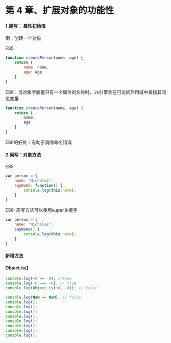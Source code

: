 # 第 4 章、扩展对象的功能性

#### 1.简写： 属性初始值

例：创建一个对象

ES5

```javascript
function createPerson(name, age) {
    return {
        name: name,
        age: age
    }
}
```

ES6：当对象字面量只有一个属性的名称时，Js引擎会在可访问作用域中查找其同名变量

```javascript
function createPerson(name, age) {
    return {
        name,
        age
    }
}
```

ES6的好处：有助于消除命名错误

#### 2.简写：对象方法

ES5

```javascript
var person = {
    name: "Nicholas",
    sayName: function() {
        console.log(this.name);
    }
}
```

ES6: 简写方法可以使用super关键字

```javascript
var person = {
    name: "Nicholas",
    sayName() {
        console.log(this.name);
    }
}
```

#### 新增方法

#### Object.is()

```javascript
console.log(+0 == -0); //true
console.log(+0 === -0); // true
console.log(Object.is(+0, -0)); // false

console.log(NaN == NaN); // false
console.log();
console.log();
console.log();
console.log();
console.log();
console.log();
console.log();
console.log();
```





